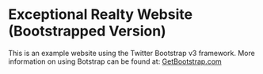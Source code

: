# Exceptional Realty Website (Bootstrapped Version)

This is an example website using the Twitter Bootstrap v3 framework. More information on using Botstrap can be found at: [GetBootstrap.com](http://getbootstrap.com)